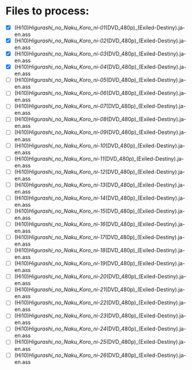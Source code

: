 # Files to process:
- [x] (Hi10)_Higurashi_no_Naku_Koro_ni_-_01_(DVD_480p)_(Exiled-Destiny).ja-en.ass
- [x] (Hi10)_Higurashi_no_Naku_Koro_ni_-_02_(DVD_480p)_(Exiled-Destiny).ja-en.ass
- [x] (Hi10)_Higurashi_no_Naku_Koro_ni_-_03_(DVD_480p)_(Exiled-Destiny).ja-en.ass
- [x] (Hi10)_Higurashi_no_Naku_Koro_ni_-_04_(DVD_480p)_(Exiled-Destiny).ja-en.ass
- [ ] (Hi10)_Higurashi_no_Naku_Koro_ni_-_05_(DVD_480p)_(Exiled-Destiny).ja-en.ass
- [ ] (Hi10)_Higurashi_no_Naku_Koro_ni_-_06_(DVD_480p)_(Exiled-Destiny).ja-en.ass
- [ ] (Hi10)_Higurashi_no_Naku_Koro_ni_-_07_(DVD_480p)_(Exiled-Destiny).ja-en.ass
- [ ] (Hi10)_Higurashi_no_Naku_Koro_ni_-_08_(DVD_480p)_(Exiled-Destiny).ja-en.ass
- [ ] (Hi10)_Higurashi_no_Naku_Koro_ni_-_09_(DVD_480p)_(Exiled-Destiny).ja-en.ass
- [ ] (Hi10)_Higurashi_no_Naku_Koro_ni_-_10_(DVD_480p)_(Exiled-Destiny).ja-en.ass
- [ ] (Hi10)_Higurashi_no_Naku_Koro_ni_-_11_(DVD_480p)_(Exiled-Destiny).ja-en.ass
- [ ] (Hi10)_Higurashi_no_Naku_Koro_ni_-_12_(DVD_480p)_(Exiled-Destiny).ja-en.ass
- [ ] (Hi10)_Higurashi_no_Naku_Koro_ni_-_13_(DVD_480p)_(Exiled-Destiny).ja-en.ass
- [ ] (Hi10)_Higurashi_no_Naku_Koro_ni_-_14_(DVD_480p)_(Exiled-Destiny).ja-en.ass
- [ ] (Hi10)_Higurashi_no_Naku_Koro_ni_-_15_(DVD_480p)_(Exiled-Destiny).ja-en.ass
- [ ] (Hi10)_Higurashi_no_Naku_Koro_ni_-_16_(DVD_480p)_(Exiled-Destiny).ja-en.ass
- [ ] (Hi10)_Higurashi_no_Naku_Koro_ni_-_17_(DVD_480p)_(Exiled-Destiny).ja-en.ass
- [ ] (Hi10)_Higurashi_no_Naku_Koro_ni_-_18_(DVD_480p)_(Exiled-Destiny).ja-en.ass
- [ ] (Hi10)_Higurashi_no_Naku_Koro_ni_-_19_(DVD_480p)_(Exiled-Destiny).ja-en.ass
- [ ] (Hi10)_Higurashi_no_Naku_Koro_ni_-_20_(DVD_480p)_(Exiled-Destiny).ja-en.ass
- [ ] (Hi10)_Higurashi_no_Naku_Koro_ni_-_21_(DVD_480p)_(Exiled-Destiny).ja-en.ass
- [ ] (Hi10)_Higurashi_no_Naku_Koro_ni_-_22_(DVD_480p)_(Exiled-Destiny).ja-en.ass
- [ ] (Hi10)_Higurashi_no_Naku_Koro_ni_-_23_(DVD_480p)_(Exiled-Destiny).ja-en.ass
- [ ] (Hi10)_Higurashi_no_Naku_Koro_ni_-_24_(DVD_480p)_(Exiled-Destiny).ja-en.ass
- [ ] (Hi10)_Higurashi_no_Naku_Koro_ni_-_25_(DVD_480p)_(Exiled-Destiny).ja-en.ass
- [ ] (Hi10)_Higurashi_no_Naku_Koro_ni_-_26_(DVD_480p)_(Exiled-Destiny).ja-en.ass